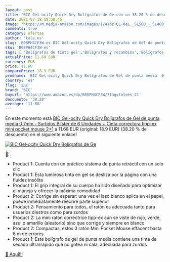 ```yaml
---
layout: post
title: 'BIC Gel-ocity Quick Dry Bolígrafos de Ge con un 38.20 % de descuento'
date: 2021-07-18 18:50:46
image: 'https://m.media-amazon.com/images/I/41bz+QL-8eL._SL500_._SL400_.jpg'
comments: true
category: ofertas
author: 'tole.es'
slug: 'B08PH4CF3W-es BIC Gel-ocity Quick Dry Bolígrafos de Gel de punta media 0...'
sku: 'B08PH4CF3W-es'
tags: [ 'Bolígrafos de tinta gel','Bolígrafos y recambios','Bolígrafos, lápices y útiles de escritura','Oficina y papelería','bic','bolígrafos','tipp-ex', ]
actualPrice: 11.68 EUR
currency: EUR
price: 11.68
comparePrice: 18.9 EUR
prodname: 'BIC Gel-ocity Quick Dry Bolígrafos de Gel de punta media  0 7mm  - Surtidos  Blíster de 6 Unidades + Cinta correctora tipp-ex mini pocket mouse 2+1'
country: 'es'
flag: '🇪🇸'
brand: 'BIC'
buyurl: 'https://www.amazon.es/dp/B08PH4CF3W/?tag=tolees-21'
descuento: '38.20'
average: '11.68'
---
```


En este momento está [BIC Gel-ocity Quick Dry Bolígrafos de Gel de punta media  0 7mm  - Surtidos  Blíster de 6 Unidades + Cinta correctora tipp-ex mini pocket mouse 2+1](https://www.amazon.es/dp/B08PH4CF3W/?tag=tolees-21) a 11.68 EUR (original: 18.9 EUR) (38.20 %  de descuento) en el siguiente enlace!

[![BIC Gel-ocity Quick Dry Bolígrafos de Ge](https://m.media-amazon.com/images/I/41bz+QL-8eL._SL500_._SL400_.jpg)](https://www.amazon.es/dp/B08PH4CF3W/?tag=tolees-21)

🔎:

- Product 1: Cuenta con un práctico sistema de punta retráctil con un solo clic
- Product 1: Esta luminosa tinta en gel se desliza por la página con una fluidez insólita
- Product 1: El grip integral de su cuerpo ha sido diseñado para optimizar el manejo y ofrecer la máxima comodidad
- Product 2: Corrige sin esperar: una vez el lazo blanco aplica en el papel, puede inmediatamente réécrire parte superior
- Product 2: Pensamiento para todos, el ratón es adecuada tanto para usuarios diestros como para zurdos
- Product 2: La mini ratón correctrice tipp-ex aún se viste de rojo, verde, azul o amarillo (aleatorio) sino que corrige y siempre en blanco
- Product 2: Compactas, estos 3 ratón Mini Pocket Mouse effacent hasta 6 m de errores
- Product 1: Este bolígrafo de gel de punta media contiene una tinta de secado ultrarrápido que no gotea ni cala, adecuada para zurdos

[🛒 Aquí!!!](https://www.amazon.es/dp/B08PH4CF3W/?tag=tolees-21)
